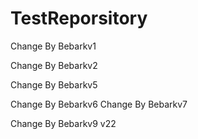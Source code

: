 # TestReporsitory

Change By Bebarkv1

Change By Bebarkv2



Change By Bebarkv5

Change By Bebarkv6
Change By Bebarkv7


Change By Bebarkv9
v22



